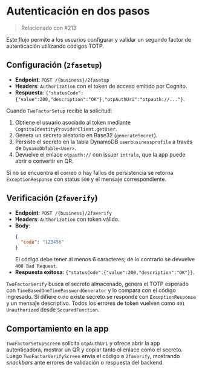 # Autenticación en dos pasos
> Relacionado con #213

Este flujo permite a los usuarios configurar y validar un segundo factor de autenticación utilizando códigos TOTP.

## Configuración (`2fasetup`)
- **Endpoint**: `POST /{business}/2fasetup`
- **Headers**: `Authorization` con el token de acceso emitido por Cognito.
- **Respuesta**: `{"statusCode":{"value":200,"description":"OK"},"otpAuthUri":"otpauth://..."}`.

Cuando `TwoFactorSetup` recibe la solicitud:
1. Obtiene el usuario asociado al token mediante `CognitoIdentityProviderClient.getUser`.
2. Genera un secreto aleatorio en Base32 (`generateSecret`).
3. Persiste el secreto en la tabla DynamoDB `userbusinessprofile` a través de `DynamoDbTable<User>`.
4. Devuelve el enlace `otpauth://` con issuer `intrale`, que la app puede abrir o convertir en QR.

Si no se encuentra el correo o hay fallos de persistencia se retorna `ExceptionResponse` con status `500` y el mensaje correspondiente.

## Verificación (`2faverify`)
- **Endpoint**: `POST /{business}/2faverify`
- **Headers**: `Authorization` con token válido.
- **Body**:
  ```json
  {
    "code": "123456"
  }
  ```
  El código debe tener al menos 6 caracteres; de lo contrario se devuelve `400 Bad Request`.
- **Respuesta exitosa**: `{"statusCode":{"value":200,"description":"OK"}}`.

`TwoFactorVerify` busca el secreto almacenado, genera el TOTP esperado con `TimeBasedOneTimePasswordGenerator` y lo compara con el código ingresado. Si difiere o no existe secreto se responde con `ExceptionResponse` y un mensaje descriptivo. Todos los errores de token vuelven como `401 Unauthorized` desde `SecuredFunction`.

## Comportamiento en la app
`TwoFactorSetupScreen` solicita `otpAuthUri` y ofrece abrir la app autenticadora, mostrar un QR y copiar tanto el enlace como el secreto. Luego `TwoFactorVerifyScreen` envía el código a `2faverify`, mostrando *snackbars* ante errores de validación o respuesta del backend.

